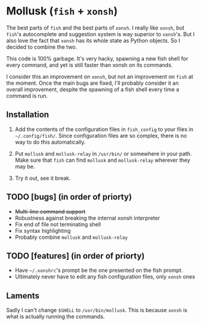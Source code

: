 # Mollusk (`fish` + `xonsh`)

The best parts of `fish` and the best parts of `xonsh`. I really like `xonsh`,
but `fish`'s autocomplete and suggestion system is way superior to `xonsh`'s.
But I also love the fact that `xonsh` has its whole state as Python objects.
So I decided to combine the two.

This code is 100% garbage. It's very hacky, spawning a new fish shell for
every command, and yet is still faster than xonsh on its commands.

I consider this an improvement on `xonsh`, but not an improvement on `fish`
at the moment. Once the main bugs are fixed, I'll probably consider it an
overall improvement, despite the spawning of a fish shell every time a
command is run.

## Installation
 1. Add the contents of the configuration files in `fish_config` to your files
    in `~/.config/fish/`. Since configuration files are so complex, there is
    no way to do this automatically.

 2. Put `mollusk` and `mollusk-relay` in `/usr/bin/` or somewhere in your path.
    Make sure that `fish` can find `mollusk` and `mollusk-relay` wherever they
    may be.

 3. Try it out, see it break.

## TODO \[bugs\] (in order of priorty)
 - ~~Multi-line command support~~
 - Robustness against breaking the internal xonsh interpreter
 - Fix end of file not terminating shell
 - Fix syntax highlighting
 - Probably combine `mollusk` and `mollusk-relay`

## TODO \[features\] (in order of priorty)
 - Have `~/.xonshrc`'s prompt be the one presented on the fish prompt.
 - Ultimately never have to edit any fish configuration files, only `xonsh`
   ones

## Laments
Sadly I can't change `$SHELL` to `/usr/bin/mollusk`. This is because `xonsh`
is what is actually running the commands.

